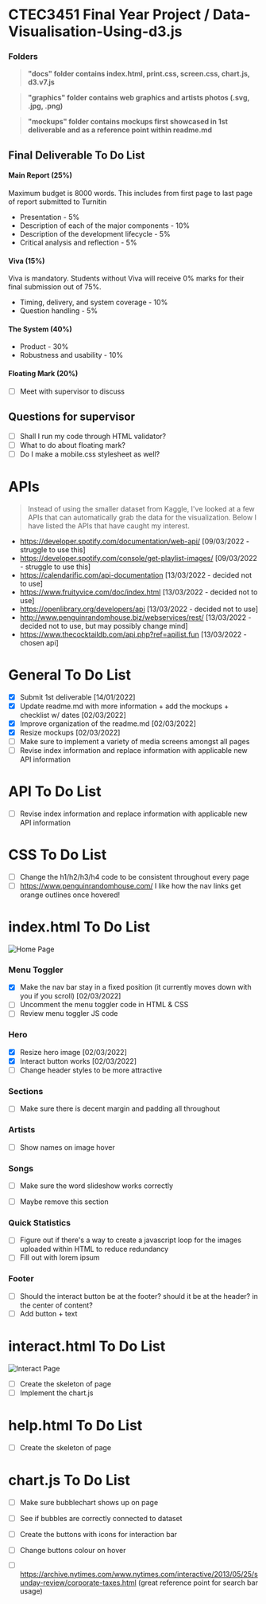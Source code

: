 # CTEC3451 Final Year Project / Data-Visualisation-Using-d3.js
### Folders
>**"docs" folder contains index.html, print.css, screen.css, chart.js, d3.v7.js**

>**"graphics" folder contains web graphics and artists photos (.svg, .jpg, .png)**

>**"mockups" folder contains mockups first showcased in 1st deliverable and as a reference point within readme.md**

## Final Deliverable To Do List
#### Main Report (25%)
Maximum budget is 8000 words. This includes from first page to last page of report submitted to Turnitin
* Presentation - 5%
* Description of each of the major components - 10%
* Description of the development lifecycle - 5%
* Critical analysis and reflection - 5%

#### Viva (15%)
Viva is mandatory. Students without Viva will receive 0% marks for their final submission out of 75%.
* Timing, delivery, and system coverage - 10%
* Question handling - 5%

#### The System (40%)
* Product - 30%
* Robustness and usability - 10%

#### Floating Mark (20%)
- [ ] Meet with supervisor to discuss

## Questions for supervisor
- [ ] Shall I run my code through HTML validator?
- [ ] What to do about floating mark?
- [ ] Do I make a mobile.css stylesheet as well?

# APIs
> Instead of using the smaller dataset from Kaggle, I've looked at a few APIs that can automatically grab the data for the visualization. Below I have listed the APIs that have caught my interest. 
- https://developer.spotify.com/documentation/web-api/ [09/03/2022 - struggle to use this]
- https://developer.spotify.com/console/get-playlist-images/ [09/03/2022 - struggle to use this]
- https://calendarific.com/api-documentation [13/03/2022 - decided not to use]
- https://www.fruityvice.com/doc/index.html [13/03/2022 - decided not to use]
- https://openlibrary.org/developers/api [13/03/2022 - decided not to use]
- http://www.penguinrandomhouse.biz/webservices/rest/ [13/03/2022 - decided not to use, but may possibly change mind]
- https://www.thecocktaildb.com/api.php?ref=apilist.fun [13/03/2022 - chosen api]

# **General To Do List**
- [x] Submit 1st deliverable [14/01/2022]
- [x] Update readme.md with more information + add the mockups + checklist w/ dates [02/03/2022]
- [x] Improve organization of the readme.md [02/03/2022]
- [x] Resize mockups [02/03/2022]
- [ ] Make sure to implement a variety of media screens amongst all pages
- [ ] Revise index information and replace information with applicable new API information

# **API To Do List**
- [ ] Revise index information and replace information with applicable new API information

# **CSS To Do List**
- [ ] Change the h1/h2/h3/h4 code to be consistent throughout every page
- [ ] https://www.penguinrandomhouse.com/ I like how the nav links get orange outlines once hovered!

# **index.html To Do List**
![Home Page](https://raw.githubusercontent.com/erica63/Data-Visualisation-Using-d3.js/571f2b8fa8bf24f487f8cbdfe05c323af227f53e/mockups/landingpage.png "Home Page")

### Menu Toggler
- [x] Make the nav bar stay in a fixed position (it currently moves down with you if you scroll) [02/03/2022]
- [ ] Uncomment the menu toggler code in HTML & CSS
- [ ] Review menu toggler JS code

### Hero
- [x] Resize hero image [02/03/2022]
- [x] Interact button works [02/03/2022]
- [ ] Change header styles to be more attractive

### Sections
- [ ] Make sure there is decent margin and padding all throughout

### Artists
- [ ] Show names on image hover

### Songs
- [ ] Make sure the word slideshow works correctly
- [ ] Maybe remove this section


### Quick Statistics
- [ ] Figure out if there's a way to create a javascript loop for the images uploaded within HTML to reduce redundancy
- [ ] Fill out with lorem ipsum

### Footer
- [ ] Should the interact button be at the footer? should it be at the header?  in the center of content?
- [ ] Add button + text

# **interact.html To Do List**
![Interact Page](https://github.com/erica63/Data-Visualisation-Using-d3.js/blob/main/mockups/bubblechart.png?raw=true "Home Page")
- [ ] Create the skeleton of page
- [ ] Implement the chart.js 

# **help.html To Do List**
- [ ] Create the skeleton of page

# **chart.js To Do List**
- [ ] Make sure bubblechart shows up on page
- [ ] See if bubbles are correctly connected to dataset
- [ ] Create the buttons with icons for interaction bar
- [ ] Change buttons colour on hover
- [ ] https://archive.nytimes.com/www.nytimes.com/interactive/2013/05/25/sunday-review/corporate-taxes.html (great reference point for search bar usage)

